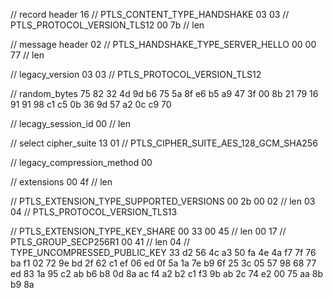 // record header
16 // PTLS_CONTENT_TYPE_HANDSHAKE
03 03 // PTLS_PROTOCOL_VERSION_TLS12
00 7b // len

// message header
02 // PTLS_HANDSHAKE_TYPE_SERVER_HELLO
00 00 77 // len

// legacy_version
03 03 // PTLS_PROTOCOL_VERSION_TLS12

// random_bytes
75 82 32 4d 9d b6 75 5a 8f e6
b5 a9 47 3f 00 8b 21 79 16 91
91 98 c1 c5 0b 36 9d 57 a2 0c
c9 70

// lecagy_session_id
00 // len

// select cipher_suite
13 01 // PTLS_CIPHER_SUITE_AES_128_GCM_SHA256

// legacy_compression_method
00

// extensions
00 4f // len

// PTLS_EXTENSION_TYPE_SUPPORTED_VERSIONS
00 2b
00 02 // len
03 04 // PTLS_PROTOCOL_VERSION_TLS13

// PTLS_EXTENSION_TYPE_KEY_SHARE
00 33
00 45 // len
00 17 // PTLS_GROUP_SECP256R1
00 41 // len
04 // TYPE_UNCOMPRESSED_PUBLIC_KEY
33 d2 56 4c a3 50 fa 4e 4a f7
7f 76 ba f1 02 72 9e bd 2f 62
c1 ef 06 ed 0f 5a 1a 7e b9 6f
25 3c 05 57 98 68 77 ed 83 1a
95 c2 ab b6 b8 0d 8a ac f4 a2
b2 c1 f3 9b ab 2c 74 e2 00 75
aa 8b b9 8a
